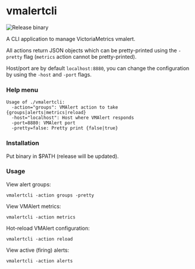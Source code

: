 # vmalertcli
![Release binary](https://github.com/aorfanos/vmalert-cli/workflows/Release%20binary/badge.svg)


A CLI application to manage VictoriaMetrics vmalert.

All actions return JSON objects which can be pretty-printed using the `-pretty` flag (`metrics` action cannot be pretty-printed).

Host/port are by default `localhost:8880`, you can change the configuration by using the `-host` and `-port` flags.

### Help menu

```
Usage of ./vmalertcli:
  -action="groups": VMAlert action to take {groups|alerts|metrics|reload}
  -host="localhost": Host where VMAlert responds
  -port=8880: VMAlert port
  -pretty=false: Pretty print {false|true}
```

### Installation 
 
Put binary in $PATH (release will be updated).

### Usage

View alert groups:
```
vmalertcli -action groups -pretty
```

View VMAlert metrics:
```
vmalertcli -action metrics
```

Hot-reload VMAlert configuration:
```
vmalertcli -action reload
```

View active (firing) alerts:
```
vmalertcli -action alerts
```